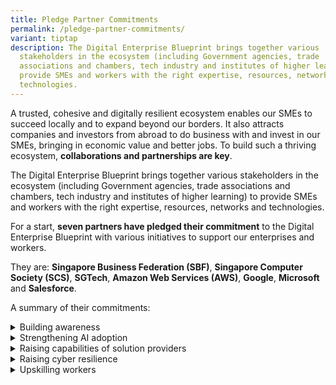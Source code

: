 ```yaml
---
title: Pledge Partner Commitments
permalink: /pledge-partner-commitments/
variant: tiptap
description: The Digital Enterprise Blueprint brings together various
  stakeholders in the ecosystem (including Government agencies, trade
  associations and chambers, tech industry and institutes of higher learning) to
  provide SMEs and workers with the right expertise, resources, networks and
  technologies.
---
```

<p>A trusted, cohesive and digitally resilient ecosystem enables our SMEs
to succeed locally and to expand beyond our borders. It also attracts companies
and investors from abroad to do business with and invest in our SMEs, bringing
in economic value and better jobs. To build such a thriving ecosystem, <strong>collaborations and partnerships are key</strong>.</p>
<p>The Digital Enterprise Blueprint brings together various stakeholders
in the ecosystem (including Government agencies, trade associations and
chambers, tech industry and institutes of higher learning) to provide SMEs
and workers with the right expertise, resources, networks and technologies.</p>
<p>For a start, <strong>seven partners have pledged their commitment</strong> to
the Digital Enterprise Blueprint with various initiatives to support our
enterprises and workers.</p>
<p>They are: <strong>Singapore Business Federation (SBF)</strong>, <strong>Singapore Computer Society (SCS)</strong>, <strong>SGTech</strong>, <strong>Amazon Web Services (AWS)</strong>, <strong>Google</strong>, <strong>Microsoft </strong>and <strong>Salesforce</strong>.</p>
<p>A summary of their commitments:</p>
<div data-type="detailGroup" class="isomer-accordion isomer-accordion-white">
<details class="isomer-details">
<summary>Building awareness</summary>
<div data-type="detailsContent" class="isomer-details-content">
<ul data-tight="true" class="tight">
<li>
<p>SBF has pledged to leverage its network of 30,000 SMEs to raise awareness
on the initiatives and support outlined in this blueprint.</p>
</li>
</ul>
</div>
</details>
<details class="isomer-details">
<summary>Strengthening AI adoption</summary>
<div data-type="detailsContent" class="isomer-details-content">
<ul data-tight="true" class="tight">
<li>
<p>Microsoft, AI Singapore and Enterprise Singapore have jointly developed
a programme to drive the adoption of Microsoft’s Copilot among SMEs. Copilot
is directly embedded within many Microsoft 365 applications and is an easy-to-use
AI tool. In addition to purchasing the Copilot license at a subsidised
rate, SMEs can attend training workshops on harnessing Copilot for enhanced
business productivity.</p>
</li>
<li>
<p>Salesforce will partner with IMDA to introduce the Data+AI Boost SME programme
and empower 5,000 SMEs to accelerate their growth and scale up faster.
This initiative includes training for SMEs to harness trusted AI and data
to drive business growth, individual consultation sessions to help SMEs
address their business needs and access to knowledge and online learning
tools through Salesforce’s Trailhead platform.</p>
</li>
<li>
<p>Digitally mature SMEs will be paired with established tech companies,
such as AWS and Microsoft, to support them in developing GenAI capabilities
and deploying bespoke GenAI solutions through IMDA’s GenAI x Digital Leaders
programme. For example, businesses will be connected with AWS or Microsoft’s
Partner Network for technical expertise and support for their entire journey
from tech discovery, development and deployment of GenAI solutions. entire
journey from tech discovery, development and deployment of GenAI solutions.</p>
</li>
</ul>
</div>
</details>
<details class="isomer-details">
<summary>Raising capabilities of solution providers</summary>
<div data-type="detailsContent" class="isomer-details-content">
<ul data-tight="true" class="tight">
<li>
<p>AWS has pledged to enhance the capabilities of IMDA’s pre-approved Infocomm
Media (ICM) solution providers with tools and knowledge needed to stay
secure and scale up in the cloud. AWS will support them through initiatives
such as security workshops, dedicated technical support for architecture,
sharing of best practices on the cloud and cost management review exercises.</p>
</li>
</ul>
<p>Additionally, AWS’s investment into Singapore’s cloud computing infrastructure
will enable enterprises to access digital resources like compute and storage,
and advanced capabilities like AI. This collaboration enriches the capabilities
of our solution providers and cultivates a more resilient and innovative
ecosystem.</p>
<ul data-tight="true" class="tight">
<li>
<p>Microsoft is partnering with IMDA to uplift IMDA’s pre-approved ICM solution
providers with GenAI capabilities to scale up adoption of GenAI solutions
by SMEs.</p>
</li>
</ul>
</div>
</details>
<details class="isomer-details">
<summary>Raising cyber resilience</summary>
<div data-type="detailsContent" class="isomer-details-content">
<ul data-tight="true" class="tight">
<li>
<p>AWS, Google and Microsoft will work with CSA to expand on the existing
multi-year collaboration on cloud security to include AI security as more
businesses use AI services on the cloud.</p>
</li>
<li>
<p>Microsoft’s collaboration with CSA on initiatives to protect Singapore’s
cyberspace will positively impact at least 2,000 SMEs in Singapore over
the next three years.</p>
</li>
</ul>
</div>
</details>
<details class="isomer-details">
<summary>Upskilling workers</summary>
<div data-type="detailsContent" class="isomer-details-content">
<ul data-tight="true" class="tight">
<li>
<p>SCS will partner with IMDA to expand the outreach of TechSkills Accelerator
(TeSA) to more non-ICT sectors, so they can leverage AI in performing corporate
functions.</p>
</li>
<li>
<p>Over the next two and a half years, SGTech will collaborate with IMDA
to facilitate the placement of at least 300 apprentices (fresh or mid-career
professionals with a Polytechnic or ITE background) through SGTech’s network
of 1,400 corporate members.</p>
</li>
<li>
<p>SCS and SGTech will partner with IMDA through the TIP Alliance to raise
awareness and drive adoption of skills-based hiring practices amongst enterprises
by encouraging them to commit to the Employers’ Pledge and implement hiring
practices from the Handbook of Tech Roles.</p>
</li>
</ul>
</div>
</details>
</div>
<p></p>